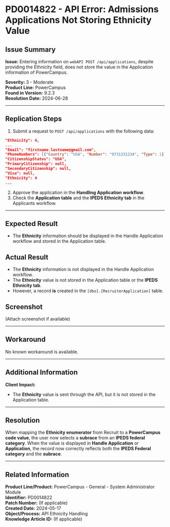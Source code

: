 # PD0014822 - API Error: Admissions Applications Not Storing Ethnicity Value

## Issue Summary
**Issue:** Entering information on `webAPI POST /api/applications`, despite providing the Ethnicity field, does not store the value in the Application information of PowerCampus.

**Severity:** 3 - Moderate  
**Product Line:** PowerCampus  
**Found in Version:** 9.2.3  
**Resolution Date:** 2024-06-28  

---

## Replication Steps
1. Submit a request to `POST /api/applications` with the following data:

```json
"Ethnicity": 4,
...
"Email": "firstname.lastname@gmail.com",
"PhoneNumbers": [{"Country": "USA", "Number": "9731231234", "Type": 1}],
"CitizenshipStatus": "USA",
"PrimaryCitizenship": null,
"SecondaryCitizenship": null,
"Visa": null,
"Ethnicity": 4
...
```

2. Approve the application in the **Handling Application workflow**.
3. Check the **Application table** and the **IPEDS Ethnicity tab** in the Applicants workflow.

---

## Expected Result
- The **Ethnicity** information should be displayed in the Handle Application workflow and stored in the Application table.

## Actual Result
- The **Ethnicity** information is not displayed in the Handle Application workflow.
- The **Ethnicity** value is not stored in the Application table or the **IPEDS Ethnicity tab**.
- However, a record **is** created in the `[dbo].[RecruiterApplication]` table.

## Screenshot
(Attach screenshot if available)

---

## Workaround
No known workaround is available.

---

## Additional Information
**Client Impact:**
- The **Ethnicity** value is sent through the API, but it is not stored in the Application table.

---

## Resolution
When mapping the **Ethnicity enumerator** from Recruit to a **PowerCampus code value**, the user now selects a **subrace** from an **IPEDS federal category**. When the value is displayed in **Handle Application** or **Application**, the record now correctly reflects both the **IPEDS Federal category** and the **subrace**.

---

## Related Information
**Product Line/Product:** PowerCampus - General - System Administrator Module  
**Identifier:** PD0014822  
**Patch Number:** (If applicable)  
**Created Date:** 2024-05-17  
**Object/Process:** API Ethnicity Handling  
**Knowledge Article ID:** (If applicable)

